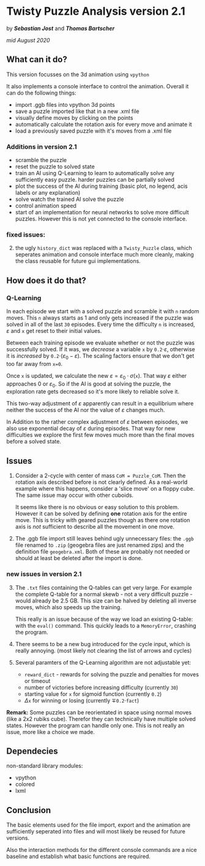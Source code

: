 # Twisty Puzzle Analysis version 2.1
by ***Sebastian Jost*** and ***Thomas Bartscher***

_mid August 2020_

## What can it do?
This version focusses on the 3d animation using `vpython`

It also implements a console interface to control the animation. Overall it can do the following things:
 - import .ggb files into vpython 3d points
 - save a puzzle imported like that in a new .xml file
 - visually define moves by clicking on the points
 - automatically calculate the rotation axis for every move and animate it
 - load a previously saved puzzle with it's moves from a .xml file

### Additions in version 2.1
- scramble the puzzle
- reset the puzzle to solved state
- train an AI using Q-Learning to learn to automatically solve any sufficiently easy puzzle. harder puzzles can be partially solved
- plot the success of the AI during training (basic plot, no legend, acis labels or any explanation)
- solve watch the trained AI solve the puzzle
- control animation speed
- start of an implementation for neural networks to solve more difficult puzzles. However this is not yet connected to the console interface.

### fixed issues:
2. the ugly `history_dict` was replaced with a `Twisty_Puzzle` class, which seperates animation and console interface much more cleanly, making the class reusable for future gui implementations.

## How does it do that?

### Q-Learning
In each episode we start with a solved puzzle and scramble it with `n` random moves. This `n` always starts as 1 and only gets increased if the puzzle was solved in all of the last `30` episodes. Every time the difficulty `n` is increased, $\varepsilon$ and `x` get reset to their initial values.

Between each training episode we evaluate whether or not the puzzle was successfully solved. If it was, we _decrease_ a variable `x` by `0.2`$\cdot \varepsilon$, otherwise it is _increased_ by `0.2`$\cdot (\varepsilon_0-\varepsilon)$. The scaling factors ensure that we don't get too far away from `x=0`.

Once `x` is updated, we calculate the new $\varepsilon = \varepsilon_0 \cdot \sigma($`x`$)$. That way $\varepsilon$ either approaches $0$ or $\varepsilon_0$. So if the AI is good at solving the puzzle, the exploration rate gets decreased so it's more likely to reliable solve it.

This two-way adjustment of $\varepsilon$ apparently can result in a equilibrium where neither the success of the AI nor the value of $\varepsilon$ changes much.

In Addition to the rather complex adjustment of $\varepsilon$ between episodes, we also use exponential decay of $\varepsilon$ during episodes. That way for new difficulties we explore the first few moves much more than the final moves before a solved state.


## Issues
1. Consider a 2-cycle with center of mass `CoM = Puzzle_CoM`. Then the rotation axis described before is not clearly defined. As a real-world example where this happens, consider a 'slice move' on a floppy cube. The same issue may occur with other cuboids.

    It seems like there is no obvious or easy solution to this problem. However it can be solved by defining **one** rotation axis for the entire move. This is tricky with geared puzzles though as there one rotation axis is _not_ sufficient to describe all the movement in one move.

2. The .ggb file import still leaves behind ugly unnecessary files: the `.ggb` file renamed to `.zip` (geogebra files are just renamed zips) and the definition file `geogebra.xml`. Both of these are probably not needed or should at least be deleted after the import is done.

### new issues in version 2.1
3. The `.txt` files containing the Q-tables can get very large. For example the complete Q-table for a normal skewb - not a very difficult puzzle - would already be 2.5 GB. This size can be halved by deleting all inverse moves, which also speeds up the training.
    
    This really is an issue because of the way we load an existing Q-table: with the `eval()` command. This quickly leads to a `MemoryError`, crashing the program.

4. There seems to be a new bug introduced for the cycle input, which is really annoying. (most likely not clearing the list of arrows and cycles)

5. Several paramters of the Q-Learning algorithm are not adjustable yet:
   - `reward_dict` - rewards for solving the puzzle and penalties for moves or timeout
   - number of victories before increasing difficulty (currently `30`)
   - starting value for `x` for sigmoid function (currently `0.2`)
   - $\Delta$`x` for winning or losing (currently $\mp$`0.2`$\cdot$`fact`)

**Remark:** Some puzzles can be reorientated in space using normal moves (like a 2x2 rubiks cube). Therefor they can technically have multiple solved states. However the program can handle only one. This is not really an issue, more like a choice we made.

## Dependecies
non-standard library modules:
- vpython
- colored
- lxml

## Conclusion
The basic elements used for the file import, export and the animation are sufficiently seperated into files and will most likely be reused for future versions.

Also the interaction methods for the different console commands are a nice baseline and establish what basic functions are required.